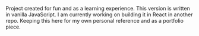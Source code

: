 Project created for fun and as a learning experience. This version is written in vanilla JavaScript. I am currently working on building it in React in another repo. Keeping this here for my own personal reference and as a portfolio piece.